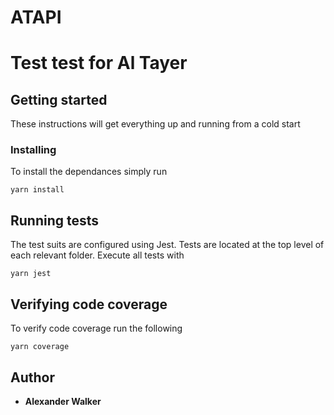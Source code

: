 # ATAPI

# Test test for Al Tayer

## Getting started

These instructions will get everything up and running from a cold start

### Installing

To install the dependances simply run 

```
yarn install 
```

## Running tests

The test suits are configured using Jest. Tests are located at the top level of each relevant folder. Execute all tests with

```
yarn jest
```

## Verifying code coverage

To verify code coverage run the following

```
yarn coverage
```

## Author

* **Alexander Walker**